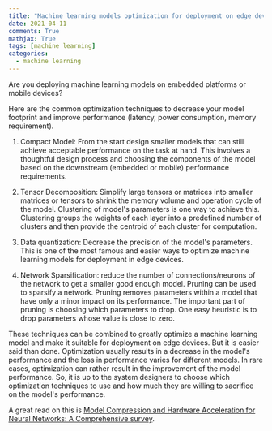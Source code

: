 ```yaml
---
title: "Machine learning models optimization for deployment on edge devices."
date: 2021-04-11
comments: True
mathjax: True
tags: [machine learning]
categories:
  - machine learning
---
```


Are you deploying machine learning models on embedded platforms or mobile devices?

Here are the common optimization techniques to decrease your model footprint and improve performance (latency, power consumption, memory requirement).

1. Compact Model: From the start design smaller models that can still achieve acceptable performance on the task at hand. This involves a thoughtful design process and choosing the components of the model based on the downstream (embedded or mobile) performance requirements.

2. Tensor Decomposition: Simplify large tensors or matrices into smaller matrices or tensors to shrink the memory volume and operation cycle of the model. Clustering of model's parameters is one way to achieve this. Clustering groups the weights of each layer into a predefined number of clusters and then provide the centroid of each cluster for computation.

3. Data quantization: Decrease the precision of the model's parameters. This is one of the most famous and easier ways to optimize machine learning models for deployment in edge devices.

4. Network Sparsification: reduce the number of connections/neurons of the network to get a smaller good enough model. Pruning can be used to sparsify a network. Pruning removes parameters within a model that have only a minor impact on its performance. The important part of pruning is choosing which parameters to drop. One easy heuristic is to drop parameters whose value is close to zero.


These techniques can be combined to greatly optimize a machine learning model and make it suitable for deployment on edge devices. But it is easier said than done. Optimization usually results in a decrease in the model's performance and the loss in performance varies for different models. In rare cases, optimization can rather result in the improvement of the model performance. So, it is up to the system designers to choose which optimization techniques to use and how much they are willing to sacrifice on the model's performance.

A great read on this is [Model Compression and Hardware Acceleration for Neural Networks: A Comprehensive survey](https://ieeexplore.ieee.org/document/9043731).
